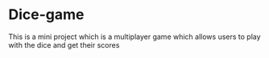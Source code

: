 # Dice-game
This is a mini project which is a multiplayer game which allows users to play with the dice and get their scores
